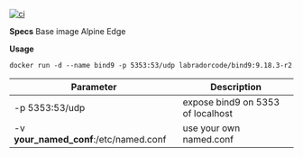 [![ci](https://github.com/labradorcode/bind9-docker/actions/workflows/docker-image.yml/badge.svg?branch=main)](https://github.com/labradorcode/bind9-docker/actions/workflows/docker-image.yml)

**Specs**
Base image Alpine Edge


**Usage**

`docker run -d --name bind9 -p 5353:53/udp labradorcode/bind9:9.18.3-r2`

| Parameter | Description |
| --------- | ----------- |
| -p 5353:53/udp | expose bind9 on 5353 of localhost |
| -v __your_named_conf__:/etc/named.conf | use your own named.conf |
